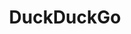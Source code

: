 ---
blog: https://spreadprivacy.com/
codehost: https://github.com/https://github.com/duckduckgo
facebook: https://www.facebook.com/duckduckgo
guide: https://duckduckgo.com/assets/press/DuckDuckGo-Brand-Logo.zip
images:
- duckduckgo-ar21.svg
- duckduckgo-icon.svg
logohandle: duckduckgo
sort: duckduckgo
tags:
- search_engine
title: DuckDuckGo
twitter: https://x.com/duckduckgo
website: https://duckduckgo.com/
wikipedia: https://en.wikipedia.org/wiki/DuckDuckGo
---